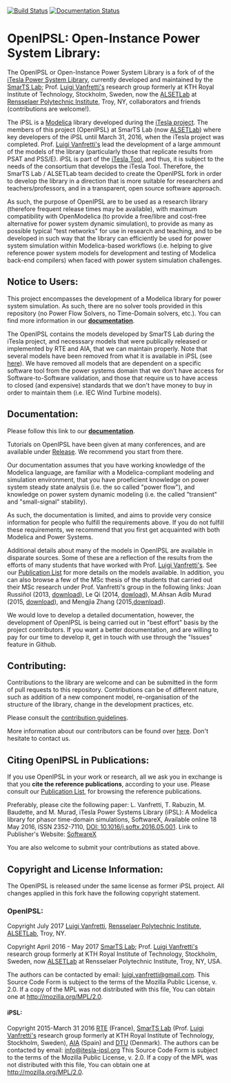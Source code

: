 [![Build Status](https://travis-ci.org/OpenIPSL/OpenIPSL.svg?branch=master)](https://travis-ci.org/OpenIPSL/OpenIPSL)
[![Documentation Status](https://readthedocs.org/projects/openipsl/badge/?version=latest)](http://openipsl.readthedocs.io/en/latest/?badge=latest)

# **OpenIPSL**: Open-Instance Power System Library:
The OpenIPSL or Open-Instance Power System Library is a fork of of the [iTesla Power System Library](https://github.com/itesla/ipsl), currently developed and maintained by the [SmarTS Lab](http://openipsl.readthedocs.io/en/latest/community/community-home.html); Prof. [Luigi Vanfretti's](https://github.com/lvanfretti) research group formerly at KTH Royal Institute of Technology, Stockholm, Sweden, now the [ALSETLab](https://github.com/ALSETLab) at [Rensselaer Polytechnic Institute](http://rpi.edu), Troy, NY, collaborators and friends (contributions are welcome!).

The iPSL is a [Modelica](https://www.modelica.org) library developed during the [iTesla project](http://www.itesla-project.eu/).
The members of this project (OpenIPSL) at SmarTS Lab (now [ALSETLab](https://github.com/ALSETLab)) where key developers of the iPSL until March 31, 2016, when the iTesla project was completed.
Prof. [Luigi Vanfretti's](https://github.com/lvanfretti) lead the development of a large ammount of the models of the library (particularly those that replicate results from PSAT and PSS/E).
iPSL is part of the [iTesla Tool](https://github.com/itesla/ipst), and thus, it is subject to the needs of the consortium that develops the iTesla Tool.
Therefore, the SmarTS Lab / ALSETLab team decided to create the OpenIPSL fork in order to develop the library in a direction that is more suitable for researchers and teachers/professors, and in a transparent, open source software approach.

As such, the purpose of OpenIPSL are to be used as a research library (therefore frequent release times may be available), with maximum compatibility with OpenModelica (to provide a free/libre and cost-free alternative for power system dynamic simulation), to provide as many as possible typical "test networks" for use in research and teaching, and to be developed in such way that the library can efficiently be used for power system simulation within Modelica-based workflows (i.e. helping to give reference power system models for development and testing of Modelica back-end compilers) when faced with power system simulation challenges.

## Notice to Users:
This project encompasses the development of a Modelica library for power system simulation.
As such, there are no solver tools provided in this repository (no Power Flow Solvers, no Time-Domain solvers, etc.).
You can find more information in our [**documentation**](http://openipsl.readthedocs.io/en/latest/user-guide/get-started.html).

The OpenIPSL contains the models developed by SmarTS Lab during the iTesla project, and necesssary models that were publically released or implemented by RTE and AIA, that we can maintain properly.
Note that several models have been removed from what it is available in iPSL (see [here](https://github.com/OpenIPSL/OpenIPSL/pull/10)).
We have removed all models that are dependent on a specific software tool from the power systems domain that we don't have access for Software-to-Software validation, and those that require us to have access to closed (and expensive) standards that we don't have money to buy in order to maintain them (i.e. IEC Wind Turbine models).

## Documentation:
Please follow this link to our [**documentation**](http://openipsl.readthedocs.io/).

Tutorials on OpenIPSL have been given at many conferences, and are available under [Release](https://github.com/SmarTS-Lab/OpenIPSL/releases).
We recommend you start from there.

Our documentation assumes that you have working knowledge of the Modelica language, are familiar with a Modelica-compliant modeling and simulation environment, that you have proeficient knowledge on power system steady state analysis (i.e. the so called "power flow"), and knowledge on power system dynamic modeling (i.e. the called "transient" and "small-signal" stability).

As such, the documentation is limited, and aims to provide very consice information for people who fulfill the requirements above.
If you do not fulfill these requirements, we recommend that you first get acquainted with both Modelica and Power Systems.

Additional details about many of the models in OpenIPSL are available in disparate sources. Some of these are a reflection of the results from the efforts of many students that have worked with  Prof. [Luigi Vanfretti's](https://github.com/lvanfretti).
See our [Publication List](http://openipsl.readthedocs.io/en/latest/publications.html) for more details on the models available.
In addition, you can also browse a few of the MSc thesis of the students that carried out their MSc research under Prof. Vanfretti's group in the following links: Joan Russiñol (2013, [download](http://www.eps.ee.kth.se/personal/vanfretti/documents/mscthesis/2013_Joan_MSc_Thesis.pdf)), Le Qi (2014, [dowload](http://www.eps.ee.kth.se/personal/vanfretti/documents/mscthesis/2014_LeQi_MScThesis.pdf)), M.Ahsan Adib Murad (2015, [download](http://www.eps.ee.kth.se/personal/vanfretti/documents/mscthesis/2015_Ahsan_MScThesis.pdf)), and Mengjia Zhang (2015,[download](http://www.eps.ee.kth.se/personal/vanfretti/documents/mscthesis/2015_MengjiaZhang_MScThesis.pdf)).

We would love to develop a detailed documentation, however, the development of OpenIPSL is being carried out in "best effort" basis by the project contributors.
If you want a better documentation, and are willing to pay for our time to develop it, get in touch with use through the "Issues" feature in Github.

## Contributing:
Contributions to the library are welcome and can be submitted in the form of pull requests to this repository.
Contributions can be of different nature, such as addition of a new component model, re-organisation of the structure of the library, change in the development practices, etc.

Please consult the [contribution guidelines](http://openipsl.readthedocs.io/en/latest/community/contributing.html).

More information about our contributors can be found over [here](http://openipsl.readthedocs.io/en/latest/community/community-home.html).
Don't hesitate to contact us.

## Citing OpenIPSL in Publications:
If you use OpenIPSL in your work or research, all we ask you in exchange is that you **cite the reference publications**, according to your use.
Please consult our [Publication List](http://openipsl.readthedocs.io/en/latest/publications.html), for browsing the reference publications.

Preferably, please cite the following paper:
L. Vanfretti, T. Rabuzin, M. Baudette, and M. Murad, iTesla Power Systems Library (iPSL): A Modelica library for phasor time-domain simulations, SoftwareX, Available online 18 May 2016, ISSN 2352-7110, [DOI: 10.1016/j.softx.2016.05.001](http://dx.doi.org/10.1016/j.softx.2016.05.001).
Link to Publisher's Website: [SoftwareX](http://www.sciencedirect.com/science/article/pii/S2352711016300097)

You are also welcome to submit your contributions as stated above.

## Copyright and License Information:

The OpenIPSL is released under the same license as former iPSL project.
All changes applied in this fork have the following copyright statement.

### OpenIPSL:
Copyright July 2017 [Luigi Vanfretti](https://github.com/lvanfretti), [Rensselaer Polytechnic Institute](http://rpi.edu), [ALSETLab](https://github.com/ALSETLab), Troy, NY.

Copyright April 2016 - May 2017 [SmarTS Lab](http://openipsl.readthedocs.io/en/latest/community/community-home.html); Prof. [Luigi Vanfretti's](https://github.com/lvanfretti) research group formerly at KTH Royal Institute of Technology, Stockholm, Sweden, now [ALSETLab](https://github.com/ALSETLab) at Rensselaer Polytechnic Institute, Troy, NY, USA.

The authors can be contacted by email: [luigi.vanfretti@gmail.com](href="mailto:luigi.vanfretti@gmail.com?subject=From_OpenIPSL_in_Github").
This Source Code Form is subject to the terms of the Mozilla Public License, v. 2.0.
If a copy of the MPL was not distributed with this file, You can obtain one at http://mozilla.org/MPL/2.0.

#### iPSL:
Copyright 2015-March 31 2016 [RTE](http://www.rte-france.com) (France), [SmarTS Lab](http://openipsl.readthedocs.io/en/latest/community/community-home.html) (Prof. [Luigi Vanfretti's](https://github.com/lvanfretti) research group formerly at KTH Royal Institute of Technology, Stockholm, Sweden), [AIA](http://www.aia.es/en/energy) (Spain) and [DTU](http://www.dtu.dk/english) (Denmark).
The authors can be contacted by email: info@itesla-ipsl.org
This Source Code Form is subject to the terms of the Mozilla Public License, v. 2.0.
If a copy of the MPL was not distributed with this file, You can obtain one at http://mozilla.org/MPL/2.0.
